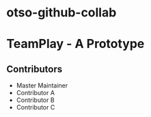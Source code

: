 # otso-github-collab

# TeamPlay - A Prototype

## Contributors

- Master Maintainer
- Contributor A
- Contributor B
- Contributor C

